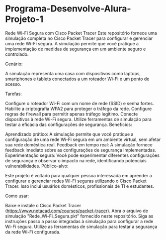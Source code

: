 # Programa-Desenvolve-Alura-Projeto-1

Rede Wi-Fi Segura com Cisco Packet Tracer
Este repositório fornece uma simulação completa no Cisco Packet Tracer para configurar e gerenciar uma rede Wi-Fi segura. A simulação permite que você pratique a implementação de medidas de segurança em um ambiente seguro e controlado.

Cenário:

A simulação representa uma casa com dispositivos como laptops, smartphones e tablets conectados a um roteador Wi-Fi e um ponto de acesso.

Tarefas:

Configure o roteador Wi-Fi com um nome de rede (SSID) e senha fortes.
Habilite a criptografia WPA2 para proteger o tráfego da rede.
Configure regras de firewall para permitir apenas tráfego legítimo.
Conecte dispositivos à rede Wi-Fi segura.
Utilize ferramentas de simulação para testar a eficácia das configurações de segurança.
Benefícios:

Aprendizado prático: A simulação permite que você pratique a configuração de uma rede Wi-Fi segura em um ambiente virtual, sem afetar sua rede doméstica real.
Feedback em tempo real: A simulação fornece feedback imediato sobre as configurações de segurança implementadas.
Experimentação segura: Você pode experimentar diferentes configurações de segurança e observar o impacto na rede, identificando potenciais vulnerabilidades.
Público-alvo:

Este projeto é voltado para qualquer pessoa interessada em aprender a configurar e gerenciar redes Wi-Fi seguras utilizando o Cisco Packet Tracer. Isso inclui usuários domésticos, profissionais de TI e estudantes.

Como usar:

Baixe e instale o Cisco Packet Tracer (https://www.netacad.com/courses/packet-tracer).
Abra o arquivo de simulação "Rede_Wi-Fi_Segura.pkt" fornecido neste repositório.
Siga as instruções passo a passo integradas à simulação para configurar a rede Wi-Fi segura.
Utilize as ferramentas de simulação para testar a segurança da rede Wi-Fi configurada.

